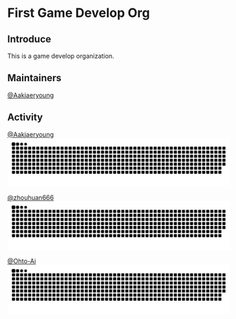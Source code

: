 # First Game Develop Org

## Introduce

This is a game develop organization.

## Maintainers
[@Aakjaeryoung](https://github.com/Aakjaeryoung)

## Activity

[@Aakjaeryoung](https://gitstalk.netlify.app/Aakjaeryoung)
![](https://raw.githubusercontent.com/Ohto-Ai-Dev/res/master/assets/Aakjaeryoung/github-contribution-grid-snake.svg)

[@zhouhuan666](https://gitstalk.netlify.app/zhouhuan666)
![](https://raw.githubusercontent.com/Ohto-Ai-Dev/res/master/assets/zhouhuan666/github-contribution-grid-snake.svg)

[@Ohto-Ai](https://gitstalk.netlify.app/Ohto-Ai)
![](https://raw.githubusercontent.com/Ohto-Ai-Dev/res/master/assets/Ohto-Ai/github-contribution-grid-snake.svg)
